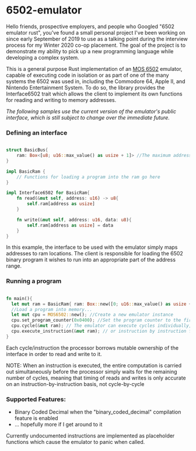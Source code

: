 # 6502-emulator
Hello friends, prospective employers, and people who Googled "6502 emulator rust", you've found a small personal project I've been working on since early September of 2019 to use as a talking point during the interview process for my Winter 2020 co-op placement. The goal of the project is to demonstrate my ability to pick up a new programming language while developing a complex system. 

This is a general purpose Rust implementation of an [MOS 6502](https://en.wikipedia.org/wiki/MOS_Technology_6502) emulator, capable of executing code in isolation or as part of one of the many systems the 6502 was used in, including the Commodore 64, Apple II, and Nintendo Entertainment System. To do so, the library provides the Interface6502 trait which allows the client to implement its own functions for reading and writing to memory addresses.

*The following samples use the current version of the emulator's public interface, which is still subject to change over the immediate future.*

### Defining an interface

```rust

struct BasicBus{
    ram: Box<[u8; u16::max_value() as usize + 1]> //The maximum address range of the 6502
}

impl BasicRam {
    // Functions for loading a program into the ram go here
}

impl Interface6502 for BasicRam{
    fn read(&mut self, address: u16) -> u8{
        self.ram[address as usize]
    }

    fn write(&mut self, address: u16, data: u8){
        self.ram[address as usize] = data
    }
}

```

In this example, the interface to be used with the emulator simply maps addresses to ram locations. The client is responsible for loading the 6502 binary program it wishes to run into an appropriate part of the address range.

### Running a program

```rust

fn main(){
  let mut ram = BasicRam{ ram: Box::new([0; u16::max_value() as usize + 1]) };
  //Load a program into memory...
  let mut cpu = MOS6502::new(); //Create a new emulator instance
  cpu.set_program_counter(0x0400); //Set the program counter to the first byte of the program in memory
  cpu.cycle(&mut ram); // The emulator can execute cycles individually, for systems that require precise timing...
  cpu.execute_instruction(&mut ram); // or instruction by instruction for a coarser approach
}

```
Each cycle/instruction the processor borrows mutable ownership of the interface in order to read and write to it. 

NOTE: When an instruction is executed, the entire computation is carried out simultaneously before the processor simply waits for the
remaining number of cycles, meaning that timing of reads and writes is only accurate on an instruction-by-instruction basis, not cycle-by-cycle

### Supported Features:
* Binary Coded Decimal when the "binary_coded_decimal" compilation feature is enabled
* ... hopefully more if I get around to it

Currently undocumented instructions are implemented as placeholder functions which cause the emulator to panic when called.
